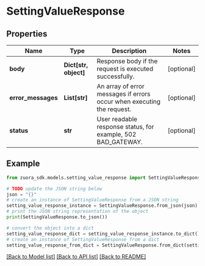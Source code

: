 # SettingValueResponse


## Properties

Name | Type | Description | Notes
------------ | ------------- | ------------- | -------------
**body** | **Dict[str, object]** | Response body if the request is executed successfully. | [optional] 
**error_messages** | **List[str]** | An array of error messages if errors occur when executing the request.  | [optional] 
**status** | **str** | User readable response status, for example, 502 BAD_GATEWAY.  | [optional] 

## Example

```python
from zuora_sdk.models.setting_value_response import SettingValueResponse

# TODO update the JSON string below
json = "{}"
# create an instance of SettingValueResponse from a JSON string
setting_value_response_instance = SettingValueResponse.from_json(json)
# print the JSON string representation of the object
print(SettingValueResponse.to_json())

# convert the object into a dict
setting_value_response_dict = setting_value_response_instance.to_dict()
# create an instance of SettingValueResponse from a dict
setting_value_response_from_dict = SettingValueResponse.from_dict(setting_value_response_dict)
```
[[Back to Model list]](../README.md#documentation-for-models) [[Back to API list]](../README.md#documentation-for-api-endpoints) [[Back to README]](../README.md)


